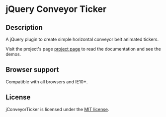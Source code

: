 # jQuery Conveyor Ticker

## Description

A jQuery plugin to create simple horizontal conveyor belt animated tickers.

Visit the project's page [project page](https://lluz.github.io/jQuery.jConveyorTicker/) to read the documentation and see the demos.

## Browser support

Compatible with all browsers and IE10+.

## License

jConveyorTicker is licensed under the [MIT license](http://opensource.org/licenses/MIT).